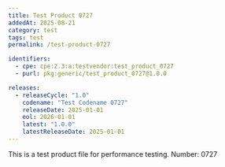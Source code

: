 ```yaml
---
title: Test Product 0727
addedAt: 2025-08-21
category: test
tags: test
permalink: /test-product-0727

identifiers:
  - cpe: cpe:2.3:a:testvendor:test_product_0727
  - purl: pkg:generic/test_product_0727@1.0.0

releases:
  - releaseCycle: "1.0"
    codename: "Test Codename 0727"
    releaseDate: 2025-01-01
    eol: 2026-01-01
    latest: "1.0.0"
    latestReleaseDate: 2025-01-01
---
```


This is a test product file for performance testing. Number: 0727
